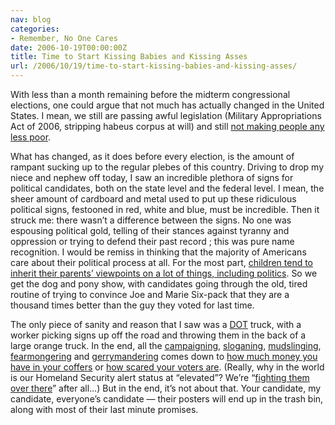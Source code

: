 ```yaml
---
nav: blog
categories:
- Remember, No One Cares
date: 2006-10-19T00:00:00Z
title: Time to Start Kissing Babies and Kissing Asses
url: /2006/10/19/time-to-start-kissing-babies-and-kissing-asses/
---
```


With less than a month remaining before the midterm congressional elections, one could argue that not much has actually changed in the United States. I mean, we still are passing awful legislation (Military Appropriations Act of 2006, stripping habeus corpus at will) and still [not making people any less poor][1].

 [1]: http://www.bls.gov/news.release/archives/empsit_10062006.pdf

What has changed, as it does before every election, is the amount of rampant sucking up to the regular plebes of this country. Driving to drop my niece and nephew off today, I saw an incredible plethora of signs for political candidates, both on the state level and the federal level. I mean, the sheer amount of cardboard and metal used to put up these ridiculous political signs, festooned in red, white and blue, must be incredible. Then it struck me: there wasn’t a difference between the signs. No one was espousing political gold, telling of their stances against tyranny and oppression or trying to defend their past record ; this was pure name recognition. I would be remiss in thinking that the majority of Americans care about their political process at all. For the most part, [children tend to inherit their parents’ viewpoints on a lot of things, including politics][2]. So we get the dog and pony show, with candidates going through the old, tired routine of trying to convince Joe and Marie Six-pack that they are a thousand times better than the guy they voted for last time.

 [2]: http://en.wikipedia.org/wiki/Lamarckism

The only piece of sanity and reason that I saw was a [DOT][3] truck, with a worker picking signs up off the road and throwing them in the back of a large orange truck. In the end, all the [campaigning][4], [sloganing][5], [mudslinging][6], [fearmongering][7] and [gerrymandering][8] comes down to [how much money you have in your coffers][9] or [how scared your voters are][10]. (Really, why in the world is our Homeland Security alert status at “elevated”? We’re “[fighting them over there][11]” after all…) But in the end, it’s not about that. Your candidate, my candidate, everyone’s candidate — their posters will end up in the trash bin, along with most of their last minute promises.

 [3]: http://www.ct.gov/dot/site/default.asp
 [4]: http://www.washingtonpost.com/wp-dyn/content/article/2006/10/14/AR2006101401051_pf.html
 [5]: http://lamontblog.blogspot.com/2006/08/lieberman-running-out-of-spite-for.html
 [6]: http://www.boston.com/news/nation/articles/2004/03/21/the_anatomy_of_a_smear_campaign?mode=PF
 [7]: http://www.dhs.gov/index.shtm
 [8]: http://www.commondreams.org/cgi-bin/print.cgi?file=/views05/0519-24.htm
 [9]: http://www.tray.com/cgi-win/x_candidate.exe?DoFn=&sYR=2006
 [10]: http://www.chicagotribune.com/news/custom/redeye/red-081106-greenfield,1,6734440,print.column?coll=chi-news-hed&ctrack=1&cset=true
 [11]: http://www.libertypost.org/cgi-bin/readart.cgi?ArtNum=160408
